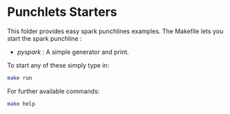 # Punchlets Starters

This folder provides easy spark punchlines examples. The Makefile lets you start the spark punchline :

* *pyspark* : A simple generator and print.

To start any of these simply type in:

```sh
make run
```

For further available commands:
```sh
make help
```
